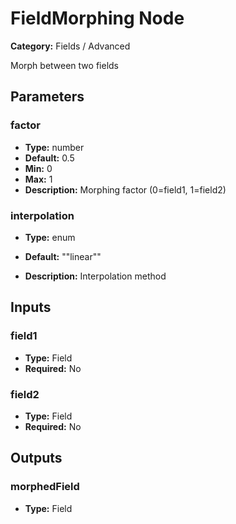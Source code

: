
# FieldMorphing Node

**Category:** Fields / Advanced

Morph between two fields

## Parameters


### factor
- **Type:** number
- **Default:** 0.5
- **Min:** 0
- **Max:** 1
- **Description:** Morphing factor (0=field1, 1=field2)


### interpolation
- **Type:** enum
- **Default:** "\"linear\""


- **Description:** Interpolation method


## Inputs


### field1
- **Type:** Field
- **Required:** No



### field2
- **Type:** Field
- **Required:** No



## Outputs


### morphedField
- **Type:** Field




